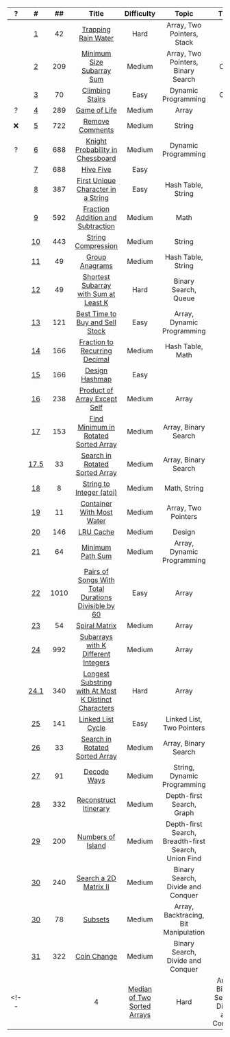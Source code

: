 |   ?   |   #   |  ##   | Title | Difficulty | Topic | Time | Space |
| :---: | :---: | :---: | :---: | :---: | :---: | :---: | :---: | 
| | [1](https://medium.com/@hch.hkcontact/goldman-sachs-top-50-leetcode-questions-q1-trapping-rain-water-71a63b29b80b)| 42 |[Trapping Rain Water](https://leetcode.com/problems/trapping-rain-water/) | Hard | Array, Two Pointers, Stack | | |
| | [2](https://medium.com/@hch.hkcontact/goldman-sachs-top-50-leetcode-questions-q2-minimum-size-subarray-sum-e3e7ec6845)| 209 |[Minimum Size Subarray Sum](https://leetcode.com/problems/minimum-size-subarray-sum/) | Medium | Array, Two Pointers, Binary Search | O(n)| |
| | [3](https://medium.com/@hch.hkcontact/goldman-sachs-top-50-leetcode-questions-q3-climbing-stairs-583d2881708b)| 70 |[Climbing Stairs](https://leetcode.com/problems/climbing-stairs/) | Easy | Dynamic Programming | O(n)| O(1)|
|?| [4](https://medium.com/@hch.hkcontact/goldman-sachs-top-50-leetcode-questions-q4-game-of-life-673ab73646c3)| 289 |[ Game of Life](https://leetcode.com/problems/climbing-stairs/) | Medium | Array | | |
|❌| [5](https://medium.com/@hch.hkcontact/goldman-sachs-top-50-leetcode-questions-q5-remove-comments-879a91a482e2)| 722 |[Remove Comments](https://leetcode.com/problems/remove-comments/) | Medium | String | | |
|?| [6](https://medium.com/@hch.hkcontact/goldman-sachs-top-50-leetcode-questions-q6-knight-probability-in-chessboard-34b74a4acdb3)| 688 |[Knight Probability in Chessboard](https://leetcode.com/problems/knight-probability-in-chessboard/) | Medium | Dynamic Programming | | |
| | [7](https://medium.com/@hch.hkcontact/goldman-sachs-top-50-leetcode-questions-q7-high-five-a933247c219a)| 688 |[Hive Five]() | Easy |  | | |
| | [8](https://medium.com/@hch.hkcontact/goldman-sachs-top-50-leetcode-questions-q7-high-five-a933247c219a)| 387 |[First Unique Character in a String](https://leetcode.com/problems/first-unique-character-in-a-string/) | Easy | Hash Table, String  | | |
| | [9](https://medium.com/@hch.hkcontact/goldman-sachs-top-50-leetcode-questions-q9-fraction-addition-and-subtraction-eed82a3e3fd3)| 592 |[Fraction Addition and Subtraction](https://leetcode.com/problems/fraction-addition-and-subtraction/) | Medium | Math  | | |
| | [10](https://medium.com/@hch.hkcontact/goldman-sachs-top-50-leetcode-questions-q10-string-compression-a2dc0c3c99be)| 443 |[String Compression](https://leetcode.com/problems/string-compression/) | Medium | String  | |O(1)|
| | [11](https://medium.com/@hch.hkcontact/goldman-sachs-top-50-leetcode-questions-q11-group-anagrams-454f83deb479)| 49 |[Group Anagrams](https://leetcode.com/problems/group-anagrams/) | Medium | Hash Table, String  | | |
| | [12](https://medium.com/@hch.hkcontact/goldman-sachs-top-50-leetcode-questions-q12-shortest-subarray-with-sum-at-least-k-d17e99ece755)| 49 |[Shortest Subarray with Sum at Least K](https://leetcode.com/problems/shortest-subarray-with-sum-at-least-k/) | Hard | Binary Search, Queue  | | |
| | [13](https://medium.com/@hch.hkcontact/goldman-sachs-top-50-leetcode-questions-q13-best-time-to-buy-and-sell-stock-1b50f0a75e33)| 121 |[Best Time to Buy and Sell Stock](https://leetcode.com/problems/best-time-to-buy-and-sell-stock/) | Easy | Array, Dynamic Programming  | | |
| | [14](https://www.youtube.com/watch?v=zy8sJ_Wx7y8&ab_channel=Michelle%E5%B0%8F%E6%A2%A6%E6%83%B3%E5%AE%B6)| 166 |[Fraction to Recurring Decimal](https://leetcode.com/problems/fraction-to-recurring-decimal/) | Medium | Hash Table, Math  | | |
| | [15](https://medium.com/@hch.hkcontact/goldman-sachs-top-50-leetcode-questions-q15-design-hashmap-966007fd9bb6)| 166 |[Design Hashmap](https://leetcode.com/problems/design-hashmap/) | Easy|   | | |
| | [16](https://medium.com/@hch.hkcontact/goldman-sachs-top-50-leetcode-questions-q16-product-of-array-except-self-d2371cb3ca42)| 238 |[Product of Array Except Self](https://leetcode.com/problems/product-of-array-except-self/) | Medium | Array  | | |
| | [17](https://medium.com/@hch.hkcontact/goldman-sachs-top-50-leetcode-questions-q17-find-minimum-in-rotated-sorted-array-cf666f7f7a6a)| 153 |[Find Minimum in Rotated Sorted Array](https://leetcode.com/problems/find-minimum-in-rotated-sorted-array/) | Medium | Array, Binary Search  | | |
| | [17.5]()| 33 |[Search in Rotated Sorted Array](https://leetcode.com/problems/search-in-rotated-sorted-array/) | Medium | Array, Binary Search  | | |
| | [18](https://medium.com/@hch.hkcontact/goldman-sachs-top-50-leetcode-questions-q18-string-to-integer-atoi-8bd7f142784f)| 8 |[String to Integer (atoi)](https://leetcode.com/problems/string-to-integer-atoi/) | Medium | Math, String  | | |
| | [19](https://medium.com/@hch.hkcontact/goldman-sachs-top-50-leetcode-questions-q19-container-with-most-water-75ba0e261392)| 11 |[Container With Most Water](https://leetcode.com/problems/container-with-most-water/) | Medium | Array, Two Pointers  | | |
| | [20](https://medium.com/@hch.hkcontact/goldman-sachs-top-50-leetcode-questions-q20-lru-cache-ea5fe23f4f5c)| 146 |[LRU Cache](https://leetcode.com/problems/lru-cache/) | Medium | Design | | |
| | [21](https://medium.com/@hch.hkcontact/goldman-sachs-top-50-leetcode-questions-q21-minimum-path-sum-43c112f9f25e)| 64 |[Minimum Path Sum](https://leetcode.com/problems/minimum-path-sum/) | Medium | Array, Dynamic Programming | | |
| | [22](https://medium.com/@hch.hkcontact/goldman-sachs-top-50-leetcode-questions-q21-pairs-of-songs-with-total-durations-divisible-by-60-4c578f1223f)| 1010 |[Pairs of Songs With Total Durations Divisible by 60](https://leetcode.com/problems/pairs-of-songs-with-total-durations-divisible-by-60/) | Easy | Array | | |
| | [23]()| 54 |[Spiral Matrix](https://leetcode.com/problems/spiral-matrix/) | Medium | Array | | |
| | [24](https://leetcode.com/problems/subarrays-with-k-different-integers/discuss/523136/JavaC%2B%2BPython-Sliding-Window)| 992 |[Subarrays with K Different Integers](https://leetcode.com/problems/spiral-matrix/) | Medium | Array | | |
| | [24.1](https://www.youtube.com/watch?v=xSRktgNwHKw&ab_channel=HappyCoding)| 340 |[Longest Substring with At Most K Distinct Characters]() | Hard | Array | | |
| | [25]()| 141 |[Linked List Cycle](https://leetcode.com/problems/linked-list-cycle/) | Easy | Linked List, Two Pointers | | |
| | [26]()| 33 |[Search in Rotated Sorted Array](https://leetcode.com/problems/search-in-rotated-sorted-array/) | Medium | Array, Binary Search | | |
| | [27](https://www.youtube.com/watch?v=W4rYz-kd-cY&ab_channel=Knapsak)| 91 |[Decode Ways](https://leetcode.com/problems/decode-ways/) | Medium | String, Dynamic Programming | | |
| | [28]()| 332 |[Reconstruct Itinerary](https://leetcode.com/problems/reconstruct-itinerary/) | Medium | Depth-first Search, Graph | | |
| | [29]()| 200 |[Numbers of Island](https://leetcode.com/problems/number-of-islands/) | Medium | Depth-first Search, Breadth-first Search, Union Find | | |
| | [30]()| 240 |[Search a 2D Matrix II](https://leetcode.com/problems/search-a-2d-matrix-ii/) | Medium | Binary Search, Divide and Conquer | | |
| | [30]()| 78 |[Subsets](https://leetcode.com/problems/subsets/) | Medium | Array, Backtracing, Bit Manipulation | | |
| | [31]()| 322 |[Coin Change](https://leetcode.com/problems/coin-change/) | Medium | Binary Search, Divide and Conquer | | |
<!-- | | []()| 4 |[Median of Two Sorted Arrays](https://leetcode.com/problems/median-of-two-sorted-arrays/) | Hard | Array, Binary Search, Divide and Conquer | | | -->
